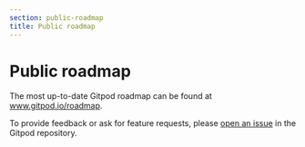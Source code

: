 ```yaml
---
section: public-roadmap
title: Public roadmap
---
```


<script context="module">
  export const prerender = true;
</script>

# Public roadmap

The most up-to-date Gitpod roadmap can be found at www.gitpod.io/roadmap.

To provide feedback or ask for feature requests, please [open an issue](https://github.com/gitpod-io/gitpod/issues/new/choose) in the Gitpod repository.
